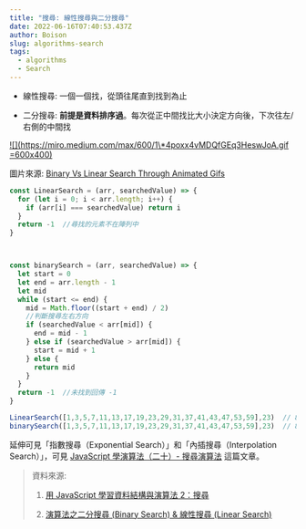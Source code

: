 ```yaml
---
title: "搜尋: 線性搜尋與二分搜尋"
date: 2022-06-16T07:40:53.437Z
author: Boison
slug: algorithms-search
tags:
  - algorithms
  - Search
---
```

* 線性搜尋: 一個一個找，從頭往尾直到找到為止

* 二分搜尋: **前提是資料排序過**。每次從正中間找比大小決定方向後，下次往左/右側的中間找

[![](https://miro.medium.com/max/600/1\*4poxx4vMDQfGEq3HeswJoA.gif =600x400)](https://blog.penjee.com/binary-vs-linear-search-animated-gifs/)

圖片來源: [Binary Vs Linear Search Through Animated Gifs](https://blog.penjee.com/binary-vs-linear-search-animated-gifs/)

```javascript
const LinearSearch = (arr, searchedValue) => {
  for (let i = 0; i < arr.length; i++) {
    if (arr[i] === searchedValue) return i
  }
  return -1  //尋找的元素不在陣列中
}



const binarySearch = (arr, searchedValue) => {
  let start = 0
  let end = arr.length - 1
  let mid
  while (start <= end) {
    mid = Math.floor((start + end) / 2)
    //判斷搜尋左右方向  
    if (searchedValue < arr[mid]) {
      end = mid - 1   
    } else if (searchedValue > arr[mid]) {
      start = mid + 1
    } else {
      return mid  
    }
  }
  return -1  //未找到回傳 -1
}

LinearSearch([1,3,5,7,11,13,17,19,23,29,31,37,41,43,47,53,59],23)  // 8
binarySearch([1,3,5,7,11,13,17,19,23,29,31,37,41,43,47,53,59],23)  // 8
```

延伸可見「指數搜尋（Exponential Search）」和「內插搜尋（Interpolation Search）」，可見 [JavaScript 學演算法（二十）- 搜尋演算法](https://chupai.github.io/posts/2008/search_algorithm/) 這篇文章。

> 資料來源:
>
> 1. [用 JavaScript 學習資料結構與演算法 2：搜尋](https://break0344.medium.com/data-structures-and-algorithms-2-cacb1aee263c)
>
> 2. [演算法之二分搜尋 (Binary Search) & 線性搜尋 (Linear Search)](https://medium.com/when-you-feel-like-quitting-think-about-why-you/javascript-18-%E6%BC%94%E7%AE%97%E6%B3%95%E4%B9%8B%E4%BA%8C%E5%88%86%E6%90%9C%E5%B0%8B-binary-search-%E7%B7%9A%E6%80%A7%E6%90%9C%E5%B0%8B-linear-search-5a37ea1efa39)